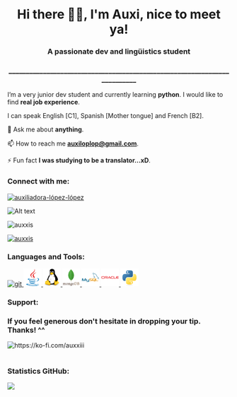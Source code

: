 <h1 align="center">Hi there 🙌🏼, I'm Auxi, nice to meet ya!</h1>
<h3 align="center">A passionate dev and lingüistics student</h3>

<h3 align="center">__________________________________________________________________________</h3>

  I’m a very junior dev student and currently learning **python**.
  I would like to find **real job experience**.
  
  I can speak English [C1], Spanish [Mother tongue] and French [B2].

 💬 Ask me about **anything**.

 📫 How to reach me **auxiloplop@gmail.com**.

 ⚡ Fun fact **I was studying to be a translator...xD**.

<h3 align="left">Connect with me:</h3>
<p align="left">
<a href="linkedin.com/in/auxiliadora-lopez-lopez-919561209" target="blank"><img align="center" src="https://raw.githubusercontent.com/rahuldkjain/github-profile-readme-generator/master/src/images/icons/Social/linked-in-alt.svg" alt="auxiliadora-lópez-lópez" height="30" width="40" /></a>
</p>

![Alt text](https://spotify-recently-played-readme.vercel.app/api?user=1173864512)

<p align="left"> <img src="https://komarev.com/ghpvc/?username=auxxis&label=Profile%20views&color=0e75b6&style=flat" alt="auxxis" /> </p>

<p align="left"> <a href="https://github.com/ryo-ma/github-profile-trophy"><img src="https://github-profile-trophy.vercel.app/?username=auxxis" alt="auxxis" /></a> </p>


<h3 align="left">Languages and Tools:</h3>
<p align="left"> <a href="https://git-scm.com/" target="_blank" rel="noreferrer"> <img src="https://www.vectorlogo.zone/logos/git-scm/git-scm-icon.svg" alt="git" width="40" height="40"/> </a> <a href="https://www.java.com" target="_blank" rel="noreferrer"> <img src="https://raw.githubusercontent.com/devicons/devicon/master/icons/java/java-original.svg" alt="java" width="40" height="40"/> </a> <a href="https://www.linux.org/" target="_blank" rel="noreferrer"> <img src="https://raw.githubusercontent.com/devicons/devicon/master/icons/linux/linux-original.svg" alt="linux" width="40" height="40"/> </a> <a href="https://www.mongodb.com/" target="_blank" rel="noreferrer"> <img src="https://raw.githubusercontent.com/devicons/devicon/master/icons/mongodb/mongodb-original-wordmark.svg" alt="mongodb" width="40" height="40"/> </a> <a href="https://www.mysql.com/" target="_blank" rel="noreferrer"> <img src="https://raw.githubusercontent.com/devicons/devicon/master/icons/mysql/mysql-original-wordmark.svg" alt="mysql" width="40" height="40"/> </a> <a href="https://www.oracle.com/" target="_blank" rel="noreferrer"> <img src="https://raw.githubusercontent.com/devicons/devicon/master/icons/oracle/oracle-original.svg" alt="oracle" width="40" height="40"/> </a> <a href="https://www.python.org" target="_blank" rel="noreferrer"> <img src="https://raw.githubusercontent.com/devicons/devicon/master/icons/python/python-original.svg" alt="python" width="40" height="40"/> </a> </p>

<h3 align="left">Support:</h3>
<h3 align="left">If you feel generous don't hesitate in dropping your tip. Thanks! ^^</h3>

<p><a href=https://ko-fi.com/auxxiii> <img align="left" src="https://cdn.ko-fi.com/cdn/kofi3.png?v=3" height="50" width="210" alt=https://ko-fi.com/auxxiii /></a></p><br><br>


<h3 align="left">Statistics GitHub:</h3>
<img src="https://github-readme-stats.vercel.app/api?username=AuxXis&theme=blue-green"/>



